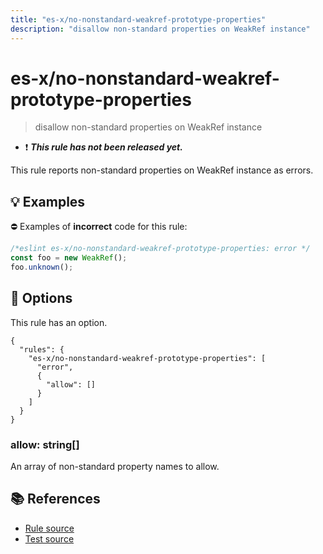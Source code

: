 ```yaml
---
title: "es-x/no-nonstandard-weakref-prototype-properties"
description: "disallow non-standard properties on WeakRef instance"
---
```


# es-x/no-nonstandard-weakref-prototype-properties
> disallow non-standard properties on WeakRef instance

- ❗ <badge text="This rule has not been released yet." vertical="middle" type="error"> ***This rule has not been released yet.*** </badge>

This rule reports non-standard properties on WeakRef instance as errors.

## 💡 Examples

⛔ Examples of **incorrect** code for this rule:

<eslint-playground type="bad">

```js
/*eslint es-x/no-nonstandard-weakref-prototype-properties: error */
const foo = new WeakRef();
foo.unknown();
```

</eslint-playground>

## 🔧 Options

This rule has an option.

```jsonc
{
  "rules": {
    "es-x/no-nonstandard-weakref-prototype-properties": [
      "error",
      {
        "allow": []
      }
    ]
  }
}
```

### allow: string[]

An array of non-standard property names to allow.

## 📚 References

- [Rule source](https://github.com/eslint-community/eslint-plugin-es-x/blob/master/lib/rules/no-nonstandard-weakref-prototype-properties.js)
- [Test source](https://github.com/eslint-community/eslint-plugin-es-x/blob/master/tests/lib/rules/no-nonstandard-weakref-prototype-properties.js)
